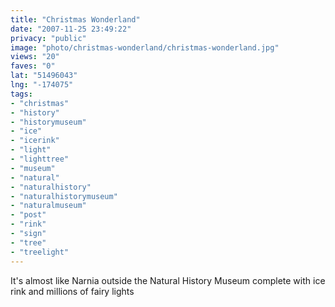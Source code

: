 ```yaml
---
title: "Christmas Wonderland"
date: "2007-11-25 23:49:22"
privacy: "public"
image: "photo/christmas-wonderland/christmas-wonderland.jpg"
views: "20"
faves: "0"
lat: "51496043"
lng: "-174075"
tags:
- "christmas"
- "history"
- "historymuseum"
- "ice"
- "icerink"
- "light"
- "lighttree"
- "museum"
- "natural"
- "naturalhistory"
- "naturalhistorymuseum"
- "naturalmuseum"
- "post"
- "rink"
- "sign"
- "tree"
- "treelight"
---
```

It's almost like Narnia outside the Natural History Museum complete with ice rink and millions of fairy lights
